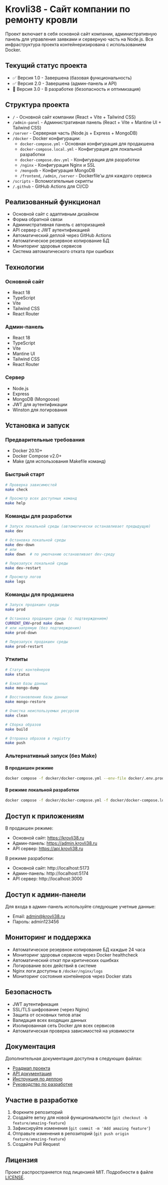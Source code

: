# Krovli38 - Сайт компании по ремонту кровли

Проект включает в себя основной сайт компании, административную панель для управления заявками и серверную часть на Node.js. Вся инфраструктура проекта контейнеризирована с использованием Docker.

## Текущий статус проекта
- ✅ Версия 1.0 - Завершена (базовая функциональность)
- ✅ Версия 2.0 - Завершена (админ-панель и API)
- 🚀 Версия 3.0 - В разработке (безопасность и оптимизация)

## Структура проекта

- `/` - Основной сайт компании (React + Vite + Tailwind CSS)
- `/admin-panel` - Административная панель (React + Vite + Mantine UI + Tailwind CSS)
- `/server` - Серверная часть (Node.js + Express + MongoDB)
- `/docker` - Docker конфигурации:
  - `docker-compose.yml` - Основная конфигурация для продакшена
  - `docker-compose.local.yml` - Конфигурация для локальной разработки
  - `docker-compose.dev.yml` - Конфигурация для разработки
  - `/nginx` - Конфигурация Nginx и SSL
  - `/mongodb` - Конфигурация MongoDB
  - `/frontend`, `/admin`, `/server` - Dockerfile'ы для каждого сервиса
- `/scripts` - Вспомогательные скрипты
- `/.github` - GitHub Actions для CI/CD

## Реализованный функционал
- Основной сайт с адаптивным дизайном
- Форма обратной связи
- Административная панель с авторизацией
- API сервер с JWT аутентификацией
- Автоматический деплой через GitHub Actions
- Автоматическое резервное копирование БД
- Мониторинг здоровья сервисов
- Система автоматического отката при ошибках

## Технологии

### Основной сайт
- React 18
- TypeScript
- Vite
- Tailwind CSS
- React Router

### Админ-панель
- React 18
- TypeScript
- Vite
- Mantine UI
- Tailwind CSS
- React Router

### Сервер
- Node.js
- Express
- MongoDB (Mongoose)
- JWT для аутентификации
- Winston для логирования

## Установка и запуск

### Предварительные требования
- Docker 20.10+
- Docker Compose v2.0+
- Make (для использования Makefile команд)

### Быстрый старт

```bash
# Проверка зависимостей
make check

# Просмотр всех доступных команд
make help
```

### Команды для разработки

```bash
# Запуск локальной среды (автоматически останавливает предыдущую)
make dev

# Остановка локальной среды
make dev-down
# или
make down  # по умолчанию останавливает dev-среду

# Перезапуск локальной среды
make dev-restart

# Просмотр логов
make logs
```

### Команды для продакшена

```bash
# Запуск продакшен среды
make prod

# Остановка продакшен среды (с подтверждением)
CURRENT_ENV=prod make down
# или напрямую (без подтверждения)
make prod-down

# Перезапуск продакшен среды
make prod-restart
```

### Утилиты

```bash
# Статус контейнеров
make status

# Бэкап базы данных
make mongo-dump

# Восстановление базы данных
make mongo-restore

# Очистка неиспользуемых ресурсов
make clean

# Сборка образов
make build

# Отправка образов в registry
make push
```

### Альтернативный запуск (без Make)

#### В продакшен режиме
```bash
docker compose -f docker/docker-compose.yml --env-file docker/.env.prod up -d --build
```

#### В режиме локальной разработки
```bash
docker compose -f docker/docker-compose.yml -f docker/docker-compose.local.yml --env-file docker/.env.local up -d --build
```

## Доступ к приложениям

В продакшен режиме:
- Основной сайт: https://krovli38.ru
- Админ-панель: https://admin.krovli38.ru
- API сервер: https://api.krovli38.ru

В режиме разработки:
- Основной сайт: http://localhost:5173
- Админ-панель: http://localhost:5174
- API сервер: http://localhost:3000

## Доступ к админ-панели

Для входа в админ-панель используйте следующие учетные данные:

- Email: admin@krovli38.ru
- Пароль: admin123456

## Мониторинг и поддержка

- Автоматическое резервное копирование БД каждые 24 часа
- Мониторинг здоровья сервисов через Docker healthcheck
- Автоматический откат при критических ошибках
- Логирование всех действий в системе
- Nginx логи доступны в `/docker/nginx/logs`
- Мониторинг состояния контейнеров через Docker stats

## Безопасность

- JWT аутентификация
- SSL/TLS шифрование (через Nginx)
- Защита от основных типов атак
- Валидация всех входящих данных
- Изолированная сеть Docker для всех сервисов
- Автоматическая проверка зависимостей на уязвимости

## Документация

Дополнительная документация доступна в следующих файлах:

- [Роадмап проекта](roadmap.md)
- [API документация](server/API.md)
- [Инструкция по деплою](docs/deployment.md)
- [Руководство по разработке](docs/development.md)

## Участие в разработке

1. Форкните репозиторий
2. Создайте ветку для новой функциональности (`git checkout -b feature/amazing-feature`)
3. Зафиксируйте изменения (`git commit -m 'Add amazing feature'`)
4. Отправьте изменения в репозиторий (`git push origin feature/amazing-feature`)
5. Создайте Pull Request

## Лицензия

Проект распространяется под лицензией MIT. Подробности в файле [LICENSE](LICENSE).